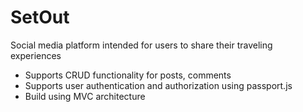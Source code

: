 # SetOut #
Social media platform intended for users to share their traveling experiences

- Supports CRUD functionality for posts, comments
- Supports user authentication and authorization using passport.js
- Build using MVC architecture
